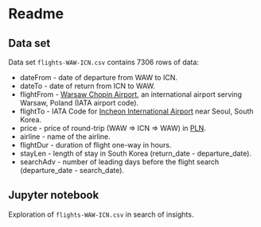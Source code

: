 # Readme

## Data set

Data set <code>flights-WAW-ICN.csv</code> contains 7306 rows of data:

* dateFrom - date of departure from WAW to ICN.
* dateTo - date of return from ICN to WAW.
* flightFrom - [Warsaw Chopin Airport](https://en.m.wikipedia.org/wiki/Warsaw_Chopin_Airport), an international airport serving Warsaw, Poland (IATA airport code).
* flightTo - IATA Code for [Incheon International Airport](https://en.m.wikipedia.org/wiki/Incheon_International_Airport) near Seoul, South Korea.
* price - price of round-trip (WAW => ICN => WAW) in [PLN](https://en.m.wikipedia.org/wiki/Polish_z%C5%82oty).
* airline - name of the airline.
* flightDur - duration of flight one-way in hours.
* stayLen - length of stay in South Korea (return_date - departure_date).
* searchAdv - number of leading days before the flight search (departure_date - search_date).

## Jupyter notebook

Exploration of <code>flights-WAW-ICN.csv</code> in search of insights.